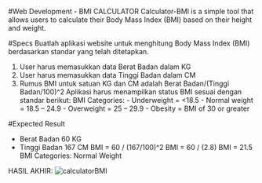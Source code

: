 #Web Development - BMI CALCULATOR
Calculator-BMI is a simple tool that allows users to calculate their Body Mass Index (BMI) based on their height and weight.

#Specs
Buatlah aplikasi website untuk menghitung Body Mass Index (BMI) berdasarkan standar yang telah ditetapkan.
  1. User harus memasukkan data Berat Badan dalam KG
  2. User harus memasukkan data Tinggi Badan dalam CM
  3. Rumus BMI untuk satuan KG dan CM adalah Berat Badan/(Tinggi Badan/100)^2
Aplikasi harus menampilkan status BMI sesuai dengan standar berikut:
  BMI Categories:
    - Underweight = <18.5
    - Normal weight = 18.5 – 24.9
    - Overweight = 25 – 29.9
    - Obesity = BMI of 30 or greater

#Expected Result
  - Berat Badan 60 KG
  - Tinggi Badan 167 CM BMI = 60 / (167/100)^2 BMI = 60 / (2.8) BMI = 21.5 BMI Categories: Normal Weight

HASIL AKHIR:
![calculatorBMI](https://github.com/user-attachments/assets/40810b64-d228-42fa-a0d9-2e6c1e5c2633)

